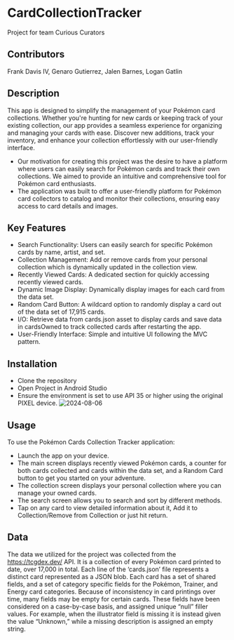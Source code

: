 # CardCollectionTracker
Project for team Curious Curators

## Contributors
Frank Davis IV,
Genaro Gutierrez,
Jalen Barnes,
Logan Gatlin

## Description
This app is designed to simplify the management of your Pokémon card collections. Whether you're hunting for new cards or keeping track of your existing collection, our app provides a seamless experience for organizing and managing your cards with ease. Discover new additions, track your inventory, and enhance your collection effortlessly with our user-friendly interface.

- Our motivation for creating this project was the desire to have a platform where users can easily search for Pokémon cards and track their own collections. We aimed to provide an intuitive and comprehensive tool for Pokémon card enthusiasts.
- The application was built to offer a user-friendly platform for Pokémon card collectors to catalog and monitor their collections, ensuring easy access to card details and images.

## Key Features
- Search Functionality: Users can easily search for specific Pokémon cards by name, artist, and set.
- Collection Management: Add or remove cards from your personal collection which is dynamically updated in the collection view.
- Recently Viewed Cards: A dedicated section for quickly accessing recently viewed cards.
- Dynamic Image Display: Dynamically display images for each card from the data set.
- Random Card Button: A wildcard option to randomly display a card out of the data set of 17,915 cards.
- I/O: Retrieve data from cards.json asset to display cards and save data in cardsOwned to track collected cards after restarting the app.
- User-Friendly Interface: Simple and intuitive UI following the MVC pattern.

## Installation
- Clone the repository
- Open Project in Android Studio
- Ensure the environment is set to use API 35 or higher using the original PIXEL device.
![2024-08-06](https://github.com/user-attachments/assets/236556c7-89a0-4e0c-aee3-aaabb8b5d6a6)


## Usage
To use the Pokémon Cards Collection Tracker application:
- Launch the app on your device.
- The main screen displays recently viewed Pokémon cards, a counter for both cards collected and cards within the data set, and a Random Card button to get you started on your adventure.
- The collection screen displays your personal collection where you can manage your owned cards.
- The search screen allows you to search and sort by different methods.
- Tap on any card to view detailed information about it, Add it to Collection/Remove from Collection or just hit return.

## Data
The data we utilized for the project was collected from the https://tcgdex.dev/ API. It is a collection of every Pokémon card printed to date, over 17,000 in total. Each line of the ‘cards.json’ file represents a distinct card represented as a JSON blob. Each card has a set of shared fields, and a set of category specific fields for the Pokémon, Trainer, and Energy card categories. Because of inconsistency in card printings over time, many fields may be empty for certain cards. These fields have been considered on a case-by-case basis, and assigned unique “null” filler values. For example, when the illustrator field is missing it is instead given the value “Unknown,” while a missing description is assigned an empty string.
